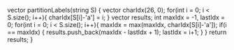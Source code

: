 vector<int> partitionLabels(string S) {
vector<int> charIdx(26, 0);
for(int i = 0; i < S.size(); i++){
charIdx[S[i]-'a'] = i;
}
vector<int> results;
int maxIdx = -1, lastIdx = 0;
for(int i = 0; i < S.size(); i++){
maxIdx = max(maxIdx, charIdx[S[i]-'a']);
if(i == maxIdx) {
results.push_back(maxIdx - lastIdx + 1);
lastIdx = i+1;
}
}
return results;
}